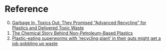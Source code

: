 # Reference

0. [Garbage In, Toxics Out: They Promised “Advanced Recycling” for Plastics and Delivered Toxic Waste](https://theintercept.com/2023/09/28/braven-plastic-recycling-toxic-waste/)
0. [The Chemical Story Behind Non-Petroleum-Based Plastics](https://sustainable-nano.com/2014/06/26/the-chemical-story-behind-non-petroleum-based-plastics/)
0. [Plastic-eating superworms with ‘recycling plant’ in their guts might get a job gobbling up waste](https://www.youtube.com/watch?v=Ub1LBeNQDxw)

